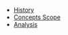   * [History](98_webapplications/change_history.md)
  * [Concepts Scope](98_webapplications/10_scope/README.md)
  * [Analysis](98_webapplications/20_analysis/README.md)
   